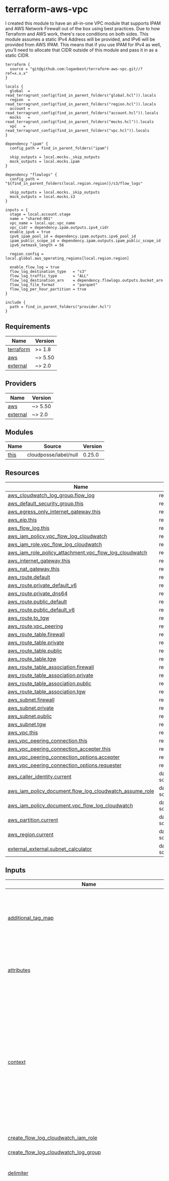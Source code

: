 # terraform-aws-vpc

I created this module to have an all-in-one VPC module that supports IPAM and AWS Network Firewall out of the box using best practices. Due to how Terraform and AWS work, there's race conditions on both sides. This module assumes a static IPv4 Address will be provided, and IPv6 will be provided from AWS IPAM. This means that if you use IPAM for IPv4 as well, you'll need to allocate that CIDR outside of this module and pass it in as a static CIDR.

``` hcl
terraform {
  source = "git@github.com:loganbest/terraform-aws-vpc.git//?ref=x.x.x"
}

locals {
  global  = read_terragrunt_config(find_in_parent_folders("global.hcl")).locals
  region  = read_terragrunt_config(find_in_parent_folders("region.hcl")).locals
  account = read_terragrunt_config(find_in_parent_folders("account.hcl")).locals
  mocks   = read_terragrunt_config(find_in_parent_folders("mocks.hcl")).locals
  vpc   = read_terragrunt_config(find_in_parent_folders("vpc.hcl")).locals
}

dependency "ipam" {
  config_path = find_in_parent_folders("ipam")

  skip_outputs = local.mocks._skip_outputs
  mock_outputs = local.mocks.ipam
}

dependency "flowlogs" {
  config_path = "${find_in_parent_folders(local.region.region)}/s3/flow_logs"

  skip_outputs = local.mocks._skip_outputs
  mock_outputs = local.mocks.s3
}

inputs = {
  stage = local.account.stage
  name = "shared-001"
  vpc_name = local.vpc.vpc_name
  vpc_cidr = dependency.ipam.outputs.ipv4_cidr
  enable_ipv6 = true
  ipv6_ipam_pool_id = dependency.ipam.outputs.ipv6_pool_id
  ipam_public_scope_id = dependency.ipam.outputs.ipam_public_scope_id
  ipv6_netmask_length = 56

  region_config = local.global.aws_operating_regions[local.region.region]

  enable_flow_log = true
  flow_log_destination_type   = "s3"
  flow_log_traffic_type       = "ALL"
  flow_log_destination_arn    = dependency.flowlogs.outputs.bucket_arn
  flow_log_file_format        = "parquet"
  flow_log_per_hour_partition = true
}

include {
  path = find_in_parent_folders("provider.hcl")
}
```

<!-- BEGIN_TF_DOCS -->
## Requirements

| Name | Version |
|------|---------|
| <a name="requirement_terraform"></a> [terraform](#requirement\_terraform) | >= 1.8 |
| <a name="requirement_aws"></a> [aws](#requirement\_aws) | ~> 5.50 |
| <a name="requirement_external"></a> [external](#requirement\_external) | ~> 2.0 |

## Providers

| Name | Version |
|------|---------|
| <a name="provider_aws"></a> [aws](#provider\_aws) | ~> 5.50 |
| <a name="provider_external"></a> [external](#provider\_external) | ~> 2.0 |

## Modules

| Name | Source | Version |
|------|--------|---------|
| <a name="module_this"></a> [this](#module\_this) | cloudposse/label/null | 0.25.0 |

## Resources

| Name | Type |
|------|------|
| [aws_cloudwatch_log_group.flow_log](https://registry.terraform.io/providers/hashicorp/aws/latest/docs/resources/cloudwatch_log_group) | resource |
| [aws_default_security_group.this](https://registry.terraform.io/providers/hashicorp/aws/latest/docs/resources/default_security_group) | resource |
| [aws_egress_only_internet_gateway.this](https://registry.terraform.io/providers/hashicorp/aws/latest/docs/resources/egress_only_internet_gateway) | resource |
| [aws_eip.this](https://registry.terraform.io/providers/hashicorp/aws/latest/docs/resources/eip) | resource |
| [aws_flow_log.this](https://registry.terraform.io/providers/hashicorp/aws/latest/docs/resources/flow_log) | resource |
| [aws_iam_policy.vpc_flow_log_cloudwatch](https://registry.terraform.io/providers/hashicorp/aws/latest/docs/resources/iam_policy) | resource |
| [aws_iam_role.vpc_flow_log_cloudwatch](https://registry.terraform.io/providers/hashicorp/aws/latest/docs/resources/iam_role) | resource |
| [aws_iam_role_policy_attachment.vpc_flow_log_cloudwatch](https://registry.terraform.io/providers/hashicorp/aws/latest/docs/resources/iam_role_policy_attachment) | resource |
| [aws_internet_gateway.this](https://registry.terraform.io/providers/hashicorp/aws/latest/docs/resources/internet_gateway) | resource |
| [aws_nat_gateway.this](https://registry.terraform.io/providers/hashicorp/aws/latest/docs/resources/nat_gateway) | resource |
| [aws_route.default](https://registry.terraform.io/providers/hashicorp/aws/latest/docs/resources/route) | resource |
| [aws_route.private_default_v6](https://registry.terraform.io/providers/hashicorp/aws/latest/docs/resources/route) | resource |
| [aws_route.private_dns64](https://registry.terraform.io/providers/hashicorp/aws/latest/docs/resources/route) | resource |
| [aws_route.public_default](https://registry.terraform.io/providers/hashicorp/aws/latest/docs/resources/route) | resource |
| [aws_route.public_default_v6](https://registry.terraform.io/providers/hashicorp/aws/latest/docs/resources/route) | resource |
| [aws_route.to_tgw](https://registry.terraform.io/providers/hashicorp/aws/latest/docs/resources/route) | resource |
| [aws_route.vpc_peering](https://registry.terraform.io/providers/hashicorp/aws/latest/docs/resources/route) | resource |
| [aws_route_table.firewall](https://registry.terraform.io/providers/hashicorp/aws/latest/docs/resources/route_table) | resource |
| [aws_route_table.private](https://registry.terraform.io/providers/hashicorp/aws/latest/docs/resources/route_table) | resource |
| [aws_route_table.public](https://registry.terraform.io/providers/hashicorp/aws/latest/docs/resources/route_table) | resource |
| [aws_route_table.tgw](https://registry.terraform.io/providers/hashicorp/aws/latest/docs/resources/route_table) | resource |
| [aws_route_table_association.firewall](https://registry.terraform.io/providers/hashicorp/aws/latest/docs/resources/route_table_association) | resource |
| [aws_route_table_association.private](https://registry.terraform.io/providers/hashicorp/aws/latest/docs/resources/route_table_association) | resource |
| [aws_route_table_association.public](https://registry.terraform.io/providers/hashicorp/aws/latest/docs/resources/route_table_association) | resource |
| [aws_route_table_association.tgw](https://registry.terraform.io/providers/hashicorp/aws/latest/docs/resources/route_table_association) | resource |
| [aws_subnet.firewall](https://registry.terraform.io/providers/hashicorp/aws/latest/docs/resources/subnet) | resource |
| [aws_subnet.private](https://registry.terraform.io/providers/hashicorp/aws/latest/docs/resources/subnet) | resource |
| [aws_subnet.public](https://registry.terraform.io/providers/hashicorp/aws/latest/docs/resources/subnet) | resource |
| [aws_subnet.tgw](https://registry.terraform.io/providers/hashicorp/aws/latest/docs/resources/subnet) | resource |
| [aws_vpc.this](https://registry.terraform.io/providers/hashicorp/aws/latest/docs/resources/vpc) | resource |
| [aws_vpc_peering_connection.this](https://registry.terraform.io/providers/hashicorp/aws/latest/docs/resources/vpc_peering_connection) | resource |
| [aws_vpc_peering_connection_accepter.this](https://registry.terraform.io/providers/hashicorp/aws/latest/docs/resources/vpc_peering_connection_accepter) | resource |
| [aws_vpc_peering_connection_options.accepter](https://registry.terraform.io/providers/hashicorp/aws/latest/docs/resources/vpc_peering_connection_options) | resource |
| [aws_vpc_peering_connection_options.requester](https://registry.terraform.io/providers/hashicorp/aws/latest/docs/resources/vpc_peering_connection_options) | resource |
| [aws_caller_identity.current](https://registry.terraform.io/providers/hashicorp/aws/latest/docs/data-sources/caller_identity) | data source |
| [aws_iam_policy_document.flow_log_cloudwatch_assume_role](https://registry.terraform.io/providers/hashicorp/aws/latest/docs/data-sources/iam_policy_document) | data source |
| [aws_iam_policy_document.vpc_flow_log_cloudwatch](https://registry.terraform.io/providers/hashicorp/aws/latest/docs/data-sources/iam_policy_document) | data source |
| [aws_partition.current](https://registry.terraform.io/providers/hashicorp/aws/latest/docs/data-sources/partition) | data source |
| [aws_region.current](https://registry.terraform.io/providers/hashicorp/aws/latest/docs/data-sources/region) | data source |
| [external_external.subnet_calculator](https://registry.terraform.io/providers/hashicorp/external/latest/docs/data-sources/external) | data source |

## Inputs

| Name | Description | Type | Default | Required |
|------|-------------|------|---------|:--------:|
| <a name="input_additional_tag_map"></a> [additional\_tag\_map](#input\_additional\_tag\_map) | Additional key-value pairs to add to each map in `tags_as_list_of_maps`. Not added to `tags` or `id`.<br>This is for some rare cases where resources want additional configuration of tags<br>and therefore take a list of maps with tag key, value, and additional configuration. | `map(string)` | `{}` | no |
| <a name="input_attributes"></a> [attributes](#input\_attributes) | ID element. Additional attributes (e.g. `workers` or `cluster`) to add to `id`,<br>in the order they appear in the list. New attributes are appended to the<br>end of the list. The elements of the list are joined by the `delimiter`<br>and treated as a single ID element. | `list(string)` | `[]` | no |
| <a name="input_context"></a> [context](#input\_context) | Single object for setting entire context at once.<br>See description of individual variables for details.<br>Leave string and numeric variables as `null` to use default value.<br>Individual variable settings (non-null) override settings in context object,<br>except for attributes, tags, and additional\_tag\_map, which are merged. | `any` | <pre>{<br>  "additional_tag_map": {},<br>  "attributes": [],<br>  "delimiter": null,<br>  "descriptor_formats": {},<br>  "enabled": true,<br>  "environment": null,<br>  "id_length_limit": null,<br>  "label_key_case": null,<br>  "label_order": [],<br>  "label_value_case": null,<br>  "labels_as_tags": [<br>    "unset"<br>  ],<br>  "name": null,<br>  "namespace": null,<br>  "regex_replace_chars": null,<br>  "stage": null,<br>  "tags": {},<br>  "tenant": null<br>}</pre> | no |
| <a name="input_create_flow_log_cloudwatch_iam_role"></a> [create\_flow\_log\_cloudwatch\_iam\_role](#input\_create\_flow\_log\_cloudwatch\_iam\_role) | Whether to create IAM role for VPC Flow Logs | `bool` | `false` | no |
| <a name="input_create_flow_log_cloudwatch_log_group"></a> [create\_flow\_log\_cloudwatch\_log\_group](#input\_create\_flow\_log\_cloudwatch\_log\_group) | Whether to create CloudWatch log group for VPC Flow Logs | `bool` | `false` | no |
| <a name="input_delimiter"></a> [delimiter](#input\_delimiter) | Delimiter to be used between ID elements.<br>Defaults to `-` (hyphen). Set to `""` to use no delimiter at all. | `string` | `null` | no |
| <a name="input_descriptor_formats"></a> [descriptor\_formats](#input\_descriptor\_formats) | Describe additional descriptors to be output in the `descriptors` output map.<br>Map of maps. Keys are names of descriptors. Values are maps of the form<br>`{<br>   format = string<br>   labels = list(string)<br>}`<br>(Type is `any` so the map values can later be enhanced to provide additional options.)<br>`format` is a Terraform format string to be passed to the `format()` function.<br>`labels` is a list of labels, in order, to pass to `format()` function.<br>Label values will be normalized before being passed to `format()` so they will be<br>identical to how they appear in `id`.<br>Default is `{}` (`descriptors` output will be empty). | `any` | `{}` | no |
| <a name="input_enable_anf"></a> [enable\_anf](#input\_enable\_anf) | Whether to enable the components needed for using AWS Network Firewall (Default: false) | `bool` | `false` | no |
| <a name="input_enable_dns_hostnames"></a> [enable\_dns\_hostnames](#input\_enable\_dns\_hostnames) | Whether to enable DNS Hostnames | `bool` | `true` | no |
| <a name="input_enable_dns_support"></a> [enable\_dns\_support](#input\_enable\_dns\_support) | Whether to enable DNS Support | `bool` | `true` | no |
| <a name="input_enable_flow_log"></a> [enable\_flow\_log](#input\_enable\_flow\_log) | Whether or not to enable VPC Flow Logs | `bool` | `false` | no |
| <a name="input_enable_ipam"></a> [enable\_ipam](#input\_enable\_ipam) | Whether to enable the AWS VPC IPAM or not in CIDR selection (Default: false) | `bool` | `false` | no |
| <a name="input_enable_ipv6"></a> [enable\_ipv6](#input\_enable\_ipv6) | Bool to enable IPv6 in the VPC | `bool` | `false` | no |
| <a name="input_enable_network_address_usage_metrics"></a> [enable\_network\_address\_usage\_metrics](#input\_enable\_network\_address\_usage\_metrics) | Whether to enable Network Address Usage Metrics | `bool` | `true` | no |
| <a name="input_enabled"></a> [enabled](#input\_enabled) | Set to false to prevent the module from creating any resources | `bool` | `null` | no |
| <a name="input_environment"></a> [environment](#input\_environment) | ID element. Usually used for region e.g. 'uw2', 'us-west-2', OR role 'prod', 'staging', 'dev', 'UAT' | `string` | `null` | no |
| <a name="input_firewall_subnet_assign_ipv6_address_on_creation"></a> [firewall\_subnet\_assign\_ipv6\_address\_on\_creation](#input\_firewall\_subnet\_assign\_ipv6\_address\_on\_creation) | Specify true to indicate that network interfaces created in the specified subnet should be assigned an IPv6 address. | `bool` | `true` | no |
| <a name="input_firewall_subnet_enable_dns64"></a> [firewall\_subnet\_enable\_dns64](#input\_firewall\_subnet\_enable\_dns64) | Indicates whether DNS queries made to the Amazon-provided DNS Resolver in this subnet should return synthetic IPv6 addresses for IPv4-only destinations. | `bool` | `true` | no |
| <a name="input_firewall_subnet_enable_resource_name_dns_a_record_on_launch"></a> [firewall\_subnet\_enable\_resource\_name\_dns\_a\_record\_on\_launch](#input\_firewall\_subnet\_enable\_resource\_name\_dns\_a\_record\_on\_launch) | Indicates whether to respond to DNS queries for instance hostnames with DNS A records | `bool` | `false` | no |
| <a name="input_firewall_subnet_enable_resource_name_dns_aaaa_record_on_launch"></a> [firewall\_subnet\_enable\_resource\_name\_dns\_aaaa\_record\_on\_launch](#input\_firewall\_subnet\_enable\_resource\_name\_dns\_aaaa\_record\_on\_launch) | Indicates whether to respond to DNS queries for instance hostnames with DNS AAAA records. | `bool` | `false` | no |
| <a name="input_firewall_subnets_cidrs"></a> [firewall\_subnets\_cidrs](#input\_firewall\_subnets\_cidrs) | list of strings: declare cidrs for the firewall subnets | `list(string)` | `[]` | no |
| <a name="input_flow_log_cloudwatch_iam_role_arn"></a> [flow\_log\_cloudwatch\_iam\_role\_arn](#input\_flow\_log\_cloudwatch\_iam\_role\_arn) | The ARN for the IAM role that's used to post flow logs to a CloudWatch Logs log group. When flow\_log\_destination\_arn is set to ARN of Cloudwatch Logs, this argument needs to be provided | `string` | `""` | no |
| <a name="input_flow_log_cloudwatch_log_group_class"></a> [flow\_log\_cloudwatch\_log\_group\_class](#input\_flow\_log\_cloudwatch\_log\_group\_class) | Specified the log class of the log group. Possible values are: STANDARD or INFREQUENT\_ACCESS | `string` | `null` | no |
| <a name="input_flow_log_cloudwatch_log_group_kms_key_id"></a> [flow\_log\_cloudwatch\_log\_group\_kms\_key\_id](#input\_flow\_log\_cloudwatch\_log\_group\_kms\_key\_id) | The ARN of the KMS Key to use when encrypting log data for VPC flow logs | `string` | `null` | no |
| <a name="input_flow_log_cloudwatch_log_group_name_prefix"></a> [flow\_log\_cloudwatch\_log\_group\_name\_prefix](#input\_flow\_log\_cloudwatch\_log\_group\_name\_prefix) | Specifies the name prefix of CloudWatch Log Group for VPC flow logs | `string` | `"/aws/vpc-flow-log/"` | no |
| <a name="input_flow_log_cloudwatch_log_group_name_suffix"></a> [flow\_log\_cloudwatch\_log\_group\_name\_suffix](#input\_flow\_log\_cloudwatch\_log\_group\_name\_suffix) | Specifies the name suffix of CloudWatch Log Group for VPC flow logs | `string` | `""` | no |
| <a name="input_flow_log_cloudwatch_log_group_retention_in_days"></a> [flow\_log\_cloudwatch\_log\_group\_retention\_in\_days](#input\_flow\_log\_cloudwatch\_log\_group\_retention\_in\_days) | Specifies the number of days you want to retain log events in the specified log group for VPC flow logs | `number` | `null` | no |
| <a name="input_flow_log_cloudwatch_log_group_skip_destroy"></a> [flow\_log\_cloudwatch\_log\_group\_skip\_destroy](#input\_flow\_log\_cloudwatch\_log\_group\_skip\_destroy) | Set to true if you do not wish the log group (and any logs it may contain) to be deleted at destroy time, and instead just remove the log group from the Terraform state | `bool` | `false` | no |
| <a name="input_flow_log_deliver_cross_account_role"></a> [flow\_log\_deliver\_cross\_account\_role](#input\_flow\_log\_deliver\_cross\_account\_role) | (Optional) ARN of the IAM role that allows Amazon EC2 to publish flow logs across accounts. | `string` | `null` | no |
| <a name="input_flow_log_destination_arn"></a> [flow\_log\_destination\_arn](#input\_flow\_log\_destination\_arn) | The ARN of the CloudWatch log group or S3 bucket where VPC Flow Logs will be pushed. If this ARN is a S3 bucket the appropriate permissions need to be set on that bucket's policy. When create\_flow\_log\_cloudwatch\_log\_group is set to false this argument must be provided | `string` | `""` | no |
| <a name="input_flow_log_destination_type"></a> [flow\_log\_destination\_type](#input\_flow\_log\_destination\_type) | Type of flow log destination. Can be s3, kinesis-data-firehose or cloud-watch-logs | `string` | `"cloud-watch-logs"` | no |
| <a name="input_flow_log_file_format"></a> [flow\_log\_file\_format](#input\_flow\_log\_file\_format) | (Optional) The format for the flow log. Valid values: `plain-text`, `parquet` | `string` | `null` | no |
| <a name="input_flow_log_hive_compatible_partitions"></a> [flow\_log\_hive\_compatible\_partitions](#input\_flow\_log\_hive\_compatible\_partitions) | (Optional) Indicates whether to use Hive-compatible prefixes for flow logs stored in Amazon S3 | `bool` | `false` | no |
| <a name="input_flow_log_log_format"></a> [flow\_log\_log\_format](#input\_flow\_log\_log\_format) | The fields to include in the flow log record, in the order in which they should appear | `string` | `null` | no |
| <a name="input_flow_log_max_aggregation_interval"></a> [flow\_log\_max\_aggregation\_interval](#input\_flow\_log\_max\_aggregation\_interval) | The maximum interval of time during which a flow of packets is captured and aggregated into a flow log record. Valid Values: `60` seconds or `600` seconds | `number` | `600` | no |
| <a name="input_flow_log_per_hour_partition"></a> [flow\_log\_per\_hour\_partition](#input\_flow\_log\_per\_hour\_partition) | (Optional) Indicates whether to partition the flow log per hour. This reduces the cost and response time for queries | `bool` | `false` | no |
| <a name="input_flow_log_traffic_type"></a> [flow\_log\_traffic\_type](#input\_flow\_log\_traffic\_type) | The type of traffic to capture. Valid values: ACCEPT, REJECT, ALL | `string` | `"ALL"` | no |
| <a name="input_id_length_limit"></a> [id\_length\_limit](#input\_id\_length\_limit) | Limit `id` to this many characters (minimum 6).<br>Set to `0` for unlimited length.<br>Set to `null` for keep the existing setting, which defaults to `0`.<br>Does not affect `id_full`. | `number` | `null` | no |
| <a name="input_ipv6_ipam_pool_id"></a> [ipv6\_ipam\_pool\_id](#input\_ipv6\_ipam\_pool\_id) | IPAM Pool ID to use for IPv6 subnet assignment | `string` | `null` | no |
| <a name="input_ipv6_netmask_length"></a> [ipv6\_netmask\_length](#input\_ipv6\_netmask\_length) | IPv6 Netmask Length to use when getting a v6 assignment from IPAM | `number` | `56` | no |
| <a name="input_label_key_case"></a> [label\_key\_case](#input\_label\_key\_case) | Controls the letter case of the `tags` keys (label names) for tags generated by this module.<br>Does not affect keys of tags passed in via the `tags` input.<br>Possible values: `lower`, `title`, `upper`.<br>Default value: `title`. | `string` | `null` | no |
| <a name="input_label_order"></a> [label\_order](#input\_label\_order) | The order in which the labels (ID elements) appear in the `id`.<br>Defaults to ["namespace", "environment", "stage", "name", "attributes"].<br>You can omit any of the 6 labels ("tenant" is the 6th), but at least one must be present. | `list(string)` | `null` | no |
| <a name="input_label_value_case"></a> [label\_value\_case](#input\_label\_value\_case) | Controls the letter case of ID elements (labels) as included in `id`,<br>set as tag values, and output by this module individually.<br>Does not affect values of tags passed in via the `tags` input.<br>Possible values: `lower`, `title`, `upper` and `none` (no transformation).<br>Set this to `title` and set `delimiter` to `""` to yield Pascal Case IDs.<br>Default value: `lower`. | `string` | `null` | no |
| <a name="input_labels_as_tags"></a> [labels\_as\_tags](#input\_labels\_as\_tags) | Set of labels (ID elements) to include as tags in the `tags` output.<br>Default is to include all labels.<br>Tags with empty values will not be included in the `tags` output.<br>Set to `[]` to suppress all generated tags.<br>**Notes:**<br>  The value of the `name` tag, if included, will be the `id`, not the `name`.<br>  Unlike other `null-label` inputs, the initial setting of `labels_as_tags` cannot be<br>  changed in later chained modules. Attempts to change it will be silently ignored. | `set(string)` | <pre>[<br>  "default"<br>]</pre> | no |
| <a name="input_name"></a> [name](#input\_name) | ID element. Usually the component or solution name, e.g. 'app' or 'jenkins'.<br>This is the only ID element not also included as a `tag`.<br>The "name" tag is set to the full `id` string. There is no tag with the value of the `name` input. | `string` | `null` | no |
| <a name="input_namespace"></a> [namespace](#input\_namespace) | ID element. Usually an abbreviation of your organization name, e.g. 'eg' or 'cp', to help ensure generated IDs are globally unique | `string` | `null` | no |
| <a name="input_private_subnet_assign_ipv6_address_on_creation"></a> [private\_subnet\_assign\_ipv6\_address\_on\_creation](#input\_private\_subnet\_assign\_ipv6\_address\_on\_creation) | Specify true to indicate that network interfaces created in the specified subnet should be assigned an IPv6 address. | `bool` | `true` | no |
| <a name="input_private_subnet_enable_dns64"></a> [private\_subnet\_enable\_dns64](#input\_private\_subnet\_enable\_dns64) | Indicates whether DNS queries made to the Amazon-provided DNS Resolver in this subnet should return synthetic IPv6 addresses for IPv4-only destinations. | `bool` | `true` | no |
| <a name="input_private_subnet_enable_resource_name_dns_a_record_on_launch"></a> [private\_subnet\_enable\_resource\_name\_dns\_a\_record\_on\_launch](#input\_private\_subnet\_enable\_resource\_name\_dns\_a\_record\_on\_launch) | Indicates whether to respond to DNS queries for instance hostnames with DNS A records | `bool` | `false` | no |
| <a name="input_private_subnet_enable_resource_name_dns_aaaa_record_on_launch"></a> [private\_subnet\_enable\_resource\_name\_dns\_aaaa\_record\_on\_launch](#input\_private\_subnet\_enable\_resource\_name\_dns\_aaaa\_record\_on\_launch) | Indicates whether to respond to DNS queries for instance hostnames with DNS AAAA records. | `bool` | `false` | no |
| <a name="input_private_subnets_cidrs"></a> [private\_subnets\_cidrs](#input\_private\_subnets\_cidrs) | list of strings: declare cidrs for the private subnets | `list(string)` | `[]` | no |
| <a name="input_public_subnet_assign_ipv6_address_on_creation"></a> [public\_subnet\_assign\_ipv6\_address\_on\_creation](#input\_public\_subnet\_assign\_ipv6\_address\_on\_creation) | Specify true to indicate that network interfaces created in the specified subnet should be assigned an IPv6 address. | `bool` | `true` | no |
| <a name="input_public_subnet_enable_dns64"></a> [public\_subnet\_enable\_dns64](#input\_public\_subnet\_enable\_dns64) | Indicates whether DNS queries made to the Amazon-provided DNS Resolver in this subnet should return synthetic IPv6 addresses for IPv4-only destinations. | `bool` | `true` | no |
| <a name="input_public_subnet_enable_resource_name_dns_a_record_on_launch"></a> [public\_subnet\_enable\_resource\_name\_dns\_a\_record\_on\_launch](#input\_public\_subnet\_enable\_resource\_name\_dns\_a\_record\_on\_launch) | Indicates whether to respond to DNS queries for instance hostnames with DNS A records | `bool` | `false` | no |
| <a name="input_public_subnet_enable_resource_name_dns_aaaa_record_on_launch"></a> [public\_subnet\_enable\_resource\_name\_dns\_aaaa\_record\_on\_launch](#input\_public\_subnet\_enable\_resource\_name\_dns\_aaaa\_record\_on\_launch) | Indicates whether to respond to DNS queries for instance hostnames with DNS AAAA records. | `bool` | `false` | no |
| <a name="input_public_subnets_cidrs"></a> [public\_subnets\_cidrs](#input\_public\_subnets\_cidrs) | list of strings: declare cidrs for the public subnets | `list(string)` | `[]` | no |
| <a name="input_regex_replace_chars"></a> [regex\_replace\_chars](#input\_regex\_replace\_chars) | Terraform regular expression (regex) string.<br>Characters matching the regex will be removed from the ID elements.<br>If not set, `"/[^a-zA-Z0-9-]/"` is used to remove all characters other than hyphens, letters and digits. | `string` | `null` | no |
| <a name="input_region_config"></a> [region\_config](#input\_region\_config) | full region config | <pre>object({<br>    enabled = bool<br>    short   = string<br>    az_ids  = list(string)<br>  })</pre> | n/a | yes |
| <a name="input_stage"></a> [stage](#input\_stage) | ID element. Usually used to indicate role, e.g. 'prod', 'staging', 'source', 'build', 'test', 'deploy', 'release' | `string` | `null` | no |
| <a name="input_tags"></a> [tags](#input\_tags) | Additional tags (e.g. `{'BusinessUnit': 'XYZ'}`).<br>Neither the tag keys nor the tag values will be modified by this module. | `map(string)` | `{}` | no |
| <a name="input_tenant"></a> [tenant](#input\_tenant) | ID element \_(Rarely used, not included by default)\_. A customer identifier, indicating who this instance of a resource is for | `string` | `null` | no |
| <a name="input_tgw_id"></a> [tgw\_id](#input\_tgw\_id) | TGW ID | `string` | `null` | no |
| <a name="input_tgw_static_routes"></a> [tgw\_static\_routes](#input\_tgw\_static\_routes) | Static Routes to send via the Transit Gateway from the VPC | `list(string)` | <pre>[<br>  "10.0.0.0/8"<br>]</pre> | no |
| <a name="input_tgw_subnet_assign_ipv6_address_on_creation"></a> [tgw\_subnet\_assign\_ipv6\_address\_on\_creation](#input\_tgw\_subnet\_assign\_ipv6\_address\_on\_creation) | Specify true to indicate that network interfaces created in the specified subnet should be assigned an IPv6 address. | `bool` | `true` | no |
| <a name="input_tgw_subnet_enable_dns64"></a> [tgw\_subnet\_enable\_dns64](#input\_tgw\_subnet\_enable\_dns64) | Indicates whether DNS queries made to the Amazon-provided DNS Resolver in this subnet should return synthetic IPv6 addresses for IPv4-only destinations. | `bool` | `true` | no |
| <a name="input_tgw_subnet_enable_resource_name_dns_a_record_on_launch"></a> [tgw\_subnet\_enable\_resource\_name\_dns\_a\_record\_on\_launch](#input\_tgw\_subnet\_enable\_resource\_name\_dns\_a\_record\_on\_launch) | Indicates whether to respond to DNS queries for instance hostnames with DNS A records | `bool` | `false` | no |
| <a name="input_tgw_subnet_enable_resource_name_dns_aaaa_record_on_launch"></a> [tgw\_subnet\_enable\_resource\_name\_dns\_aaaa\_record\_on\_launch](#input\_tgw\_subnet\_enable\_resource\_name\_dns\_aaaa\_record\_on\_launch) | Indicates whether to respond to DNS queries for instance hostnames with DNS AAAA records. | `bool` | `false` | no |
| <a name="input_tgw_subnets_cidrs"></a> [tgw\_subnets\_cidrs](#input\_tgw\_subnets\_cidrs) | list of strings: declare cidrs for the transit gateway subnets | `list(string)` | `[]` | no |
| <a name="input_vpc_cidr"></a> [vpc\_cidr](#input\_vpc\_cidr) | string: cidr for the vpc | `string` | `null` | no |
| <a name="input_vpc_flow_log_iam_policy_name"></a> [vpc\_flow\_log\_iam\_policy\_name](#input\_vpc\_flow\_log\_iam\_policy\_name) | Name of the IAM policy | `string` | `"vpc-flow-log-to-cloudwatch"` | no |
| <a name="input_vpc_flow_log_iam_policy_use_name_prefix"></a> [vpc\_flow\_log\_iam\_policy\_use\_name\_prefix](#input\_vpc\_flow\_log\_iam\_policy\_use\_name\_prefix) | Determines whether the name of the IAM policy (`vpc_flow_log_iam_policy_name`) is used as a prefix | `bool` | `true` | no |
| <a name="input_vpc_flow_log_iam_role_name"></a> [vpc\_flow\_log\_iam\_role\_name](#input\_vpc\_flow\_log\_iam\_role\_name) | Name to use on the VPC Flow Log IAM role created | `string` | `"vpc-flow-log-role"` | no |
| <a name="input_vpc_flow_log_iam_role_use_name_prefix"></a> [vpc\_flow\_log\_iam\_role\_use\_name\_prefix](#input\_vpc\_flow\_log\_iam\_role\_use\_name\_prefix) | Determines whether the IAM role name (`vpc_flow_log_iam_role_name_name`) is used as a prefix | `bool` | `true` | no |
| <a name="input_vpc_flow_log_permissions_boundary"></a> [vpc\_flow\_log\_permissions\_boundary](#input\_vpc\_flow\_log\_permissions\_boundary) | The ARN of the Permissions Boundary for the VPC Flow Log IAM Role | `string` | `null` | no |
| <a name="input_vpc_flow_log_tags"></a> [vpc\_flow\_log\_tags](#input\_vpc\_flow\_log\_tags) | Additional tags for the VPC Flow Logs | `map(string)` | `{}` | no |
| <a name="input_vpc_peers"></a> [vpc\_peers](#input\_vpc\_peers) | List of maps defining the VPCs to peer with | <pre>list(map(object({<br>    vpc_id       = string<br>    account_id   = string<br>    region       = string<br>    cidr         = string<br>    route_tables = list(string)<br>  })))</pre> | `[]` | no |
| <a name="input_vpc_tags"></a> [vpc\_tags](#input\_vpc\_tags) | Additional tags for the VPC | `map(string)` | `{}` | no |

## Outputs

| Name | Description |
|------|-------------|
| <a name="output_aws_eip"></a> [aws\_eip](#output\_aws\_eip) | natgw.tf |
| <a name="output_aws_firewall_route_table_ids"></a> [aws\_firewall\_route\_table\_ids](#output\_aws\_firewall\_route\_table\_ids) | n/a |
| <a name="output_aws_internet_gateway"></a> [aws\_internet\_gateway](#output\_aws\_internet\_gateway) | n/a |
| <a name="output_aws_nat_gateway"></a> [aws\_nat\_gateway](#output\_aws\_nat\_gateway) | n/a |
| <a name="output_aws_route_table_association_firewall"></a> [aws\_route\_table\_association\_firewall](#output\_aws\_route\_table\_association\_firewall) | n/a |
| <a name="output_aws_route_table_association_private"></a> [aws\_route\_table\_association\_private](#output\_aws\_route\_table\_association\_private) | n/a |
| <a name="output_aws_route_table_association_public"></a> [aws\_route\_table\_association\_public](#output\_aws\_route\_table\_association\_public) | n/a |
| <a name="output_aws_route_table_firewall"></a> [aws\_route\_table\_firewall](#output\_aws\_route\_table\_firewall) | n/a |
| <a name="output_aws_route_table_ids"></a> [aws\_route\_table\_ids](#output\_aws\_route\_table\_ids) | n/a |
| <a name="output_aws_route_table_private"></a> [aws\_route\_table\_private](#output\_aws\_route\_table\_private) | n/a |
| <a name="output_aws_route_table_public"></a> [aws\_route\_table\_public](#output\_aws\_route\_table\_public) | n/a |
| <a name="output_aws_subnet_firewall"></a> [aws\_subnet\_firewall](#output\_aws\_subnet\_firewall) | n/a |
| <a name="output_aws_subnet_firewall_ids"></a> [aws\_subnet\_firewall\_ids](#output\_aws\_subnet\_firewall\_ids) | firewall.tf |
| <a name="output_aws_subnet_private"></a> [aws\_subnet\_private](#output\_aws\_subnet\_private) | n/a |
| <a name="output_aws_subnet_private_ids"></a> [aws\_subnet\_private\_ids](#output\_aws\_subnet\_private\_ids) | private.tf |
| <a name="output_aws_subnet_public"></a> [aws\_subnet\_public](#output\_aws\_subnet\_public) | n/a |
| <a name="output_aws_subnet_public_ids"></a> [aws\_subnet\_public\_ids](#output\_aws\_subnet\_public\_ids) | public.tf |
| <a name="output_vpc"></a> [vpc](#output\_vpc) | Full VPC submodule output |
<!-- END_TF_DOCS -->
